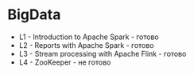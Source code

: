 # BigData

- L1 - Introduction to Apache Spark - готово
- L2 - Reports with Apache Spark - готово
- L3 - Stream processing with Apache Flink - готово
- L4 - ZooKeeper - не готово
